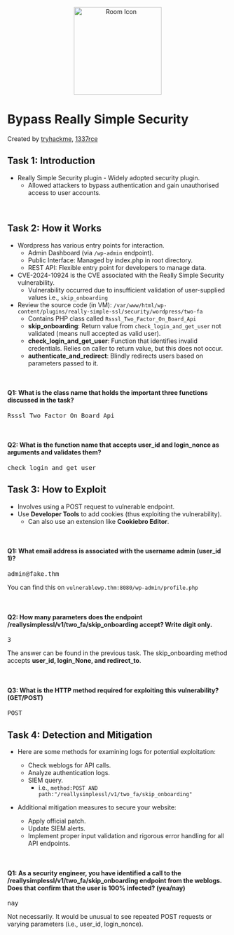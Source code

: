 <p align="center">
  <img src="https://tryhackme-images.s3.amazonaws.com/room-icons/62a7685ca6e7ce005d3f3afe-1733724189107" alt="Room Icon" width="200"/>
</p>

# Bypass Really Simple Security
Created by <a href="https://tryhackme.com/p/tryhackme">tryhackme</a>, <a href="https://tryhackme.com/p/1337rce">1337rce</a>

## Task 1: Introduction
- Really Simple Security plugin - Widely adopted security plugin.
  - Allowed attackers to bypass authentication and gain unauthorised access to user accounts.   

<br>

## Task 2: How it Works
- Wordpress has various entry points for interaction.
  - Admin Dashboard (via ```/wp-admin``` endpoint).
  - Public Interface: Managed by index.php in root directory.
  - REST API: Flexible entry point for developers to manage data.
 - CVE-2024-10924 is the CVE associated with the Really Simple Security vulnerability.
   - Vulnerability occurred due to insufficient validation of user-supplied values i.e., ```skip_onboarding```
 - Review the source code (in VM): ```/var/www/html/wp-content/plugins/really-simple-ssl/security/wordpress/two-fa```
   - Contains PHP class called ```Rsssl_Two_Factor_On_Board_Api```
   - **skip_onboarding**: Return value from ```check_login_and_get_user``` not validated (means null accepted as valid user).
   - **check_login_and_get_user**: Function that identifies invalid credentials. Relies on caller to return value, but this does not occur.
   - **authenticate_and_redirect**: Blindly redirects users based on parameters passed to it.

<br>

#### Q1: What is the class name that holds the important three functions discussed in the task?
<pre>Rsssl_Two_Factor_On_Board_Api</pre>
<br>

#### Q2: What is the function name that accepts user_id and login_nonce as arguments and validates them?
<pre>check_login_and_get_user</pre>

## Task 3: How to Exploit
- Involves using a POST request to vulnerable endpoint.
- Use **Developer Tools** to add cookies (thus exploiting the vulnerability).
  - Can also use an extension like **Cookiebro Editor**.

<br>

#### Q1: What email address is associated with the username admin (**user_id** 1)?
<pre>admin@fake.thm</pre>
You can find this on ```vulnerablewp.thm:8080/wp-admin/profile.php```

<br>

#### Q2: How many parameters does the endpoint **/reallysimplessl/v1/two_fa/skip_onboarding** accept? Write digit only.
<pre>3</pre>
The answer can be found in the previous task. The skip_onboarding method accepts **user_id, login_None, and redirect_to**.

<br>

#### Q3: What is the HTTP method required for exploiting this vulnerability? (GET/POST)
<pre>POST</pre>

## Task 4: Detection and Mitigation
- Here are some methods for examining logs for potential exploitation:
  - Check weblogs for API calls.
  - Analyze authentication logs.
  - SIEM query.
    - i.e., ```method:POST AND path:"/reallysimplessl/v1/two_fa/skip_onboarding"```

- Additional mitigation measures to secure your website:
  - Apply official patch.
  - Update SIEM alerts.
  - Implement proper input validation and rigorous error handling for all API endpoints.

<br>

#### Q1: As a security engineer, you have identified a call to the **/reallysimplessl/v1/two_fa/skip_onboarding** endpoint from the weblogs. Does that confirm that the user is 100% infected? (yea/nay)
<pre>nay</pre>
Not necessarily. It would be unusual to see repeated POST requests or varying parameters (i.e., user_id, login_nonce).
